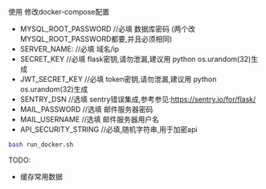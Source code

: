 使用
修改docker-compose配置
- MYSQL_ROOT_PASSWORD //必填 数据库密码 (两个改MYSQL_ROOT_PASSWORD都要,并且必须相同)
- SERVER_NAME: //必填 域名/ip
- SECRET_KEY //必填 flask密钥,请勿泄漏,建议用 python os.urandom(32)生成
- JWT_SECRET_KEY //必填 token密钥,请勿泄漏,建议用 python os.urandom(32)生成
- SENTRY_DSN //选填 sentry错误集成,参考参见:https://sentry.io/for/flask/
- MAIL_PASSWORD //选填 邮件服务器密码
- MAIL_USERNAME //选填 邮件服务器用户名
- API_SECURITY_STRING //必填,随机字符串,用于加密api


```bash
bash run_docker.sh
```


TODO:
- 缓存常用数据
